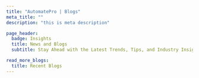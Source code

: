 ```yaml
---
title: "AutomatePro | Blogs"
meta_title: ""
description: "this is meta description"

page_header:
  badge: Insights
  title: News and Blogs
  subtitle: Stay Ahead with the Latest Trends, Tips, and Industry Insights from CloudPeak Finance.

read_more_blogs:
  title: Recent Blogs
---
```

